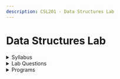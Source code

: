 ```yaml
---
description: CSL201 - Data Structures Lab
---
```


# Data Structures Lab

<details>

<summary>Syllabus</summary>

[CSL 201](https://drive.google.com/file/d/1rXCMZsRACgt9_ub6RKzOwqTYVDPCFrnT/view)

</details>

<details>

<summary>Lab Questions</summary>

[DS Lab Exam](https://drive.google.com/drive/folders/1tEOEkXjiPgsZKImqLJKe0Zq7WKDmH2Q_?usp=drive_link)

</details>

<details>

<summary>Programs</summary>

[Programs](https://github.com/harikrishnan669/DS_Lab)

</details>
